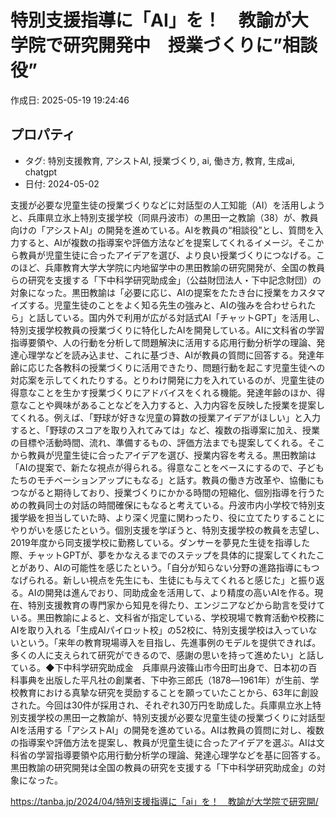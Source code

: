 # 特別支援指導に「AI」を！　教諭が大学院で研究開発中　授業づくりに”相談役”

作成日: 2025-05-19 19:24:46

## プロパティ

- タグ: 特別支援教育, アシストAI, 授業づくり, ai, 働き方, 教育, 生成ai, chatgpt
- 日付: 2024-05-02

支援が必要な児童生徒の授業づくりなどに対話型の人工知能（AI）を活用しようと、兵庫県立氷上特別支援学校（同県丹波市）の黒田一之教諭（38）が、教員向けの「アシストAI」の開発を進めている。AIを教員の“相談役”とし、質問を入力すると、AIが複数の指導案や評価方法などを提案してくれるイメージ。そこから教員が児童生徒に合ったアイデアを選び、より良い授業づくりにつなげる。このほど、兵庫教育大学大学院に内地留学中の黒田教諭の研究開発が、全国の教員らの研究を支援する「下中科学研究助成金」（公益財団法人・下中記念財団）の対象になった。黒田教諭は「必要に応じ、AIの提案をたたき台に授業をカスタマイズする。児童生徒のことをよく知る先生の強みと、AIの強みを合わせられたら」と話している。国内外で利用が広がる対話式AI「チャットGPT」を活用し、特別支援学校教員の授業づくりに特化したAIを開発している。AIに文科省の学習指導要領や、人の行動を分析して問題解決に活用する応用行動分析学の理論、発達心理学などを読み込ませ、これに基づき、AIが教員の質問に回答する。発達年齢に応じた各教科の授業づくりに活用できたり、問題行動を起こす児童生徒への対応案を示してくれたりする。とりわけ開発に力を入れているのが、児童生徒の得意なことを生かす授業づくりにアドバイスをくれる機能。発達年齢のほか、得意なことや興味があることなどを入力すると、入力内容を反映した授業を提案してくれる。例えば、「野球が好きな児童の算数の授業アイデアがほしい」と入力すると、「野球のスコアを取り入れてみては」など、複数の指導案に加え、授業の目標や活動時間、流れ、準備するもの、評価方法までも提案してくれる。そこから教員が児童生徒に合ったアイデアを選び、授業内容を考える。黒田教諭は「AIの提案で、新たな視点が得られる。得意なことをベースにするので、子どもたちのモチベーションアップにもなる」と話す。教員の働き方改革や、協働にもつながると期待しており、授業づくりにかかる時間の短縮化、個別指導を行うための教員同士の対話の時間確保にもなると考えている。丹波市内小学校で特別支援学級を担当していた時、より深く児童に関わったり、役に立てたりすることにやりがいを感じたという。個別支援を学ぼうと、特別支援学校の教員を志望し、2019年度から同支援学校に勤務している。ダンサーを夢見た生徒を指導した際、チャットGPTが、夢をかなえるまでのステップを具体的に提案してくれたことがあり、AIの可能性を感じたという。「自分が知らない分野の進路指導にもつなげられる。新しい視点を先生にも、生徒にも与えてくれると感じた」と振り返る。AIの開発は進んでおり、同助成金を活用して、より精度の高いAIを作る。現在、特別支援教育の専門家から知見を得たり、エンジニアなどから助言を受けている。黒田教諭によると、文科省が指定している、学校現場で教育活動や校務にAIを取り入れる「生成AIパイロット校」の52校に、特別支援学校は入っていないという。「来年の教育現場導入を目指し、先進事例のモデルを提供できれば。多くの人に支えられて研究ができるので、感謝の思いを持って進めたい」と話している。◆下中科学研究助成金　兵庫県丹波篠山市今田町出身で、日本初の百科事典を出版した平凡社の創業者、下中弥三郎氏（1878―1961年）が生前、学校教育における真摯な研究を奨励することを願っていたことから、63年に創設された。今回は30件が採用され、それぞれ30万円を助成した。兵庫県立氷上特別支援学校の黒田一之教諭が、特別支援が必要な児童生徒の授業づくりに対話型AIを活用する「アシストAI」の開発を進めている。AIは教員の質問に対し、複数の指導案や評価方法を提案し、教員が児童生徒に合ったアイデアを選ぶ。AIは文科省の学習指導要領や応用行動分析学の理論、発達心理学などを基に回答する。黒田教諭の研究開発は全国の教員の研究を支援する「下中科学研究助成金」の対象になった。

https://tanba.jp/2024/04/特別支援指導に「ai」を！　教諭が大学院で研究開/


